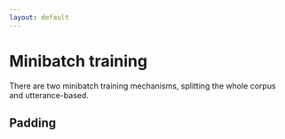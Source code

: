 ```yaml
---
layout: default
---
```


# Minibatch training #
There are two minibatch training mechanisms, splitting the whole corpus and utterance-based.

## Padding ##

